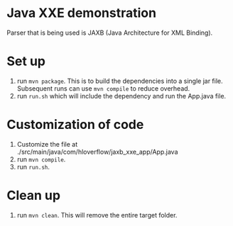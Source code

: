 # Java XXE demonstration


Parser that is being used is JAXB (Java Architecture for XML Binding).



# Set up

1. run `mvn package`. This is to build the dependencies into a single jar file. Subsequent runs can use `mvn compile` to reduce overhead.
2. run `run.sh` which will include the dependency and run the App.java file.

# Customization of code

1. Customize the file at ./src/main/java/com/hloverflow/jaxb_xxe_app/App.java
2. run `mvn compile`. 
3. run `run.sh`.

# Clean up
1. run `mvn clean`. This will remove the entire target folder.
